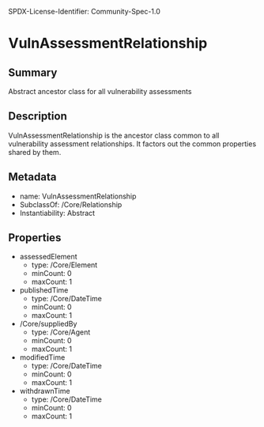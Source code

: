 SPDX-License-Identifier: Community-Spec-1.0

# VulnAssessmentRelationship

## Summary

Abstract ancestor class for all vulnerability assessments

## Description

VulnAssessmentRelationship is the ancestor class common to all vulnerability
assessment relationships. It factors out the common properties shared by them.

## Metadata

- name: VulnAssessmentRelationship
- SubclassOf: /Core/Relationship
- Instantiability: Abstract

## Properties

- assessedElement
  - type: /Core/Element
  - minCount: 0
  - maxCount: 1
- publishedTime
  - type: /Core/DateTime
  - minCount: 0
  - maxCount: 1
- /Core/suppliedBy
  - type: /Core/Agent
  - minCount: 0
  - maxCount: 1
- modifiedTime
  - type: /Core/DateTime
  - minCount: 0
  - maxCount: 1
- withdrawnTime
  - type: /Core/DateTime
  - minCount: 0
  - maxCount: 1
